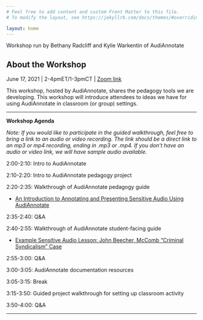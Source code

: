 ```yaml
---
# Feel free to add content and custom Front Matter to this file.
# To modify the layout, see https://jekyllrb.com/docs/themes/#overriding-theme-defaults

layout: home
---
```


Workshop run by Bethany Radcliff and Kylie Warkentin of AudiAnnotate


## About the Workshop

June 17, 2021 | 2-4pmET/1-3pmCT | [Zoom link](https://concordia-ca.zoom.us/j/87642375617?pwd=VURHaURtVzByT2VGZVYzTEtrMnJ6QT09)

This workshop, hosted by AudiAnnotate, shares the pedagogy tools we are developing. This workshop will introduce attendees to ideas we have for using AudiAnnotate in classroom (or group) settings. 


---

**Workshop Agenda**

*Note: If you would like to participate in the guided walkthrough, feel free to bring a link to an audio or video recording. The link should be a direct link to an mp3 or mp4 recording, ending in .mp3 or .mp4. If you don’t have an audio or video link, we will have sample audio available.*
 
2:00-2:10: Intro to AudiAnnotate 

2:10-2:20: Intro to AudiAnnotate pedagogy project

2:20-2:35: Walkthrough of AudiAnnotate pedagogy guide 
- [An Introduction to Annotating and Presenting Sensitive Audio Using AudiAnnotate](https://bethanycayeradcliff.github.io/sensitive-audio-lesson/)

2:35-2:40: Q&A

2:40-2:55: Walkthrough of AudiAnnotate student-facing guide 
- [Example Sensitive Audio Lesson: John Beecher, McComb “Criminal Syndicalism” Case](https://kywark.github.io/example-sensitive-audio-lesson-syndicalism/)

2:55-3:00: Q&A

3:00-3:05: AudiAnnotate documentation resources

3:05-3:15: Break

3:15-3:50: Guided project walkthrough for setting up classroom activity 

3:50-4:00: Q&A

---








